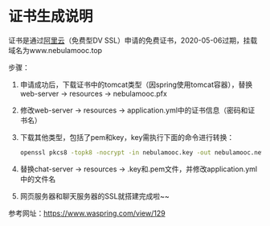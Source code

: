 # 证书生成说明

证书是通过[阿里云](https://common-buy.aliyun.com/?spm=5176.2020520163.cas.2.7dc6N26bN26bWD&commodityCode=cas#/buy)（免费型DV SSL）申请的免费证书，2020-05-06过期，挂载域名为www.nebulamooc.top

步骤：

1. 申请成功后，下载证书中的tomcat类型（因spring使用tomcat容器），替换web-server -> resources -> nebulamooc.pfx

2. 修改web-server -> resources -> application.yml中的证书信息（密码和证书名）

3. 下载其他类型，包括了pem和key，key需执行下面的命令进行转换：

   ```sh
   openssl pkcs8 -topk8 -nocrypt -in nebulamooc.key -out nebulamooc.new.key
   ```

4. 替换chat-server -> resources -> .key和.pem文件，并修改application.yml中的文件名

5. 网页服务器和聊天服务器的SSL就搭建完成啦~~

参考网址：https://www.waspring.com/view/129

